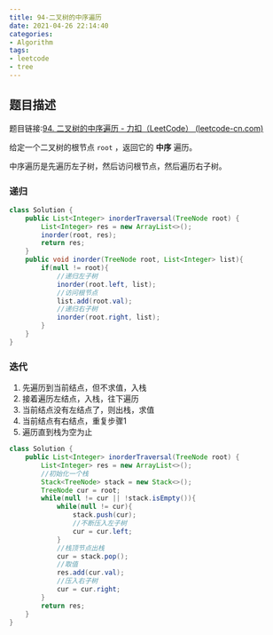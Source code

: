 ```yaml
---
title: 94-二叉树的中序遍历
date: 2021-04-26 22:14:40
categories: 
- Algorithm
tags: 
- leetcode
- tree
---
```


## 题目描述

题目链接:[94. 二叉树的中序遍历 - 力扣（LeetCode） (leetcode-cn.com)](https://leetcode-cn.com/problems/binary-tree-inorder-traversal/)

给定一个二叉树的根节点 `root` ，返回它的 **中序** 遍历。

中序遍历是先遍历左子树，然后访问根节点，然后遍历右子树。

### 递归

```java
class Solution {
    public List<Integer> inorderTraversal(TreeNode root) {
        List<Integer> res = new ArrayList<>();
        inorder(root, res);
        return res;
    }
    public void inorder(TreeNode root, List<Integer> list){
        if(null != root){
            //递归左子树
            inorder(root.left, list);
            //访问根节点
            list.add(root.val);
            //递归右子树
            inorder(root.right, list);
        }
    }
}

```



### 迭代

1. 先遍历到当前结点，但不求值，入栈
2. 接着遍历左结点，入栈，往下遍历
3. 当前结点没有左结点了，则出栈，求值
4. 当前结点有右结点，重复步骤1
5. 遍历直到栈为空为止

```java
class Solution {
    public List<Integer> inorderTraversal(TreeNode root) {
        List<Integer> res = new ArrayList<>();
        //初始化一个栈
        Stack<TreeNode> stack = new Stack<>();
        TreeNode cur = root;
        while(null != cur || !stack.isEmpty()){
            while(null != cur){
                stack.push(cur);
                //不断压入左子树
                cur = cur.left;
            }
            //栈顶节点出栈
            cur = stack.pop();
            //取值
            res.add(cur.val);
            //压入右子树
            cur = cur.right;
        }
        return res;
    }
}
```

